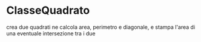 # ClasseQuadrato
crea due quadrati ne calcola area, perimetro e diagonale, e stampa l'area di una eventuale intersezione tra i due
